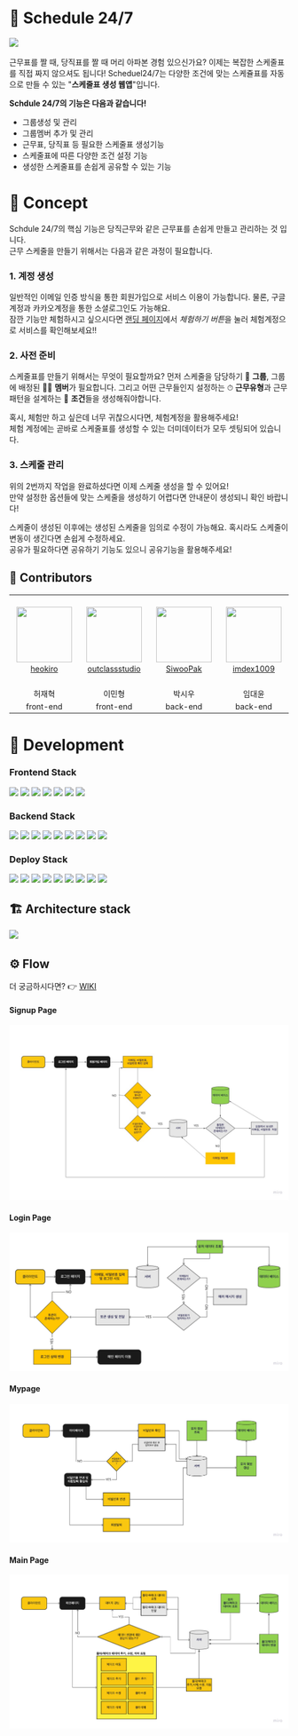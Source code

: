 

# 🔖 Schedule 24/7
![](https://camo.githubusercontent.com/5dea0e732800e013247748556c145be3514fccca86b944836cdd0bf53df6ce3e/68747470733a2f2f6d656469612e646973636f72646170702e6e65742f6174746163686d656e74732f3930373135373739333730343933313336312f3931333331383639333038303030363733372f696d6167655f323032312d31312d32355f31352d34322d30372e706e67)

근무표를 짤 때, 당직표를 짤 때 머리 아파본 경험 있으신가요?
이제는 복잡한 스케줄표를 직접 짜지 않으셔도 됩니다!
Scheduel24/7는 다양한 조건에 맞는 스케쥴표를 자동으로 만들 수 있는 
"**스케줄표 생성 웹앱**"입니다.

**Schdule 24/7의 기능은 다음과 같습니다!**
- 그룹생성 및 관리
- 그룹멤버 추가 및 관리
- 근무표, 당직표 등 필요한 스케줄표 생성기능
- 스케줄표에 따른 다양한 조건 설정 기능
- 생성한 스케줄표를 손쉽게 공유할 수 있는 기능

# 📄 Concept

Schdule 24/7의 핵심 기능은 당직근무와 같은 근무표를 손쉽게 만들고 관리하는 것 입니다.  
근무 스케줄을 만들기 위해서는 다음과 같은 과정이 필요합니다.

### **1. 계정 생성**

일반적인 이메일 인증 방식을 통한 회원가입으로 서비스 이용이 가능합니다.
물론, 구글계정과 카카오계정을 통한 소셜로그인도 가능해요.  
잠깐 기능만 체험하시고 싶으시다면 [랜딩 페이지](http://schedule24-7.link)에서 *체험하기 버튼*을 눌러 체험계정으로 서비스를 확인해보세요!!

### **2. 사전 준비**

스케줄표를 만들기 위해서는 무엇이 필요할까요?
먼저 스케줄을 담당하기 👫 **그룹**, 그룹에 배정된 🙆‍♀️ **멤버**가 필요합니다.
그리고 어떤 근무들인지 설정하는 ⏱ **근무유형**과 근무패턴을 설계하는 📆 **조건**들을 생성해줘야합니다.

혹시, 체험만 하고 싶은데 너무 귀찮으시다면, 체험계정을 활용해주세요!  
체험 계정에는 곧바로 스케줄표를 생성할 수 있는 더미데이터가 모두 셋팅되어 있습니다.

### **3. 스케줄 관리**

위의 2번까지 작업을 완료하셨다면 이제 스케줄 생성을 할 수 있어요!  
만약 설정한 옵션들에 맞는 스케줄을 생성하기 어렵다면 안내문이 생성되니 확인 바랍니다!

스케줄이 생성된 이후에는 생성된 스케줄을 임의로 수정이 가능해요.
혹시라도 스케줄이 변동이 생긴다면 손쉽게 수정하세요.  
공유가 필요하다면 공유하기 기능도 있으니 공유기능을 활용해주세요!


## 👤 Contributors
<table>
    <tr>
        <td align="center" width="130px" height="160px">
            <a href="https://github.com/heokiroe"><img height="100px" width="100px" src="https://media.discordapp.net/attachments/907157793704931361/910889387523440700/66cbddfc2211b1c0.jpeg" /></a>
            <br />
            <a href="https://github.com/heokiro">heokiro</a>
        </td>
       <td align="center" width="130px" height="160px">
            <a href="https://github.com/outclassstudio"><img height="100px" width="100px" src="https://avatars.githubusercontent.com/u/87600115?v=4" /></a>
            <br />
            <a href="https://github.com/outclassstudio">outclassstudio</a>
        </td>
        <td align="center" width="130px" height="160px">
            <a href="https://github.com/SiwooPak"><img height="100px" width="100px" src="https://avatars.githubusercontent.com/u/32155255?v=4" /></a>
            <br />
            <a href="https://github.com/SiwooPak">SiwooPak</a>
        </td>
         <td align="center" width="130px" height="160px">
            <a href="https://github.com/imdex1009"><img height="100px" width="100px" src="https://media.discordapp.net/attachments/907157793704931361/910889004344422410/20211013_185622.jpg?width=513&height=513" /></a>
            <br />
            <a href="https://github.com/imdex1009">imdex1009</a>
        </td>
    </tr>
    <tr>
      <td align="center">
        <a>허재혁</a>
       </td>
      <td align="center">
        <a>이민형</a>
      </td>
      <td align="center">
           <a>박시우</a>
        </td>
        <td align="center">
            <a>임대윤</a>
        </td>
    </tr>
    <tr>
      <td align="center">
        <a>front-end</a>
       </td>
      <td align="center">
        <a>front-end</a>
      </td>
      <td align="center">
           <a>back-end</a>
        </td>
        <td align="center">
            <a>back-end</a>
        </td>
    </tr>
</table>


# 🔨 Development
### Frontend Stack
<img src="https://img.shields.io/badge/html-E34F26?style=for-the-badge&logo=html5&logoColor=white"> <img src="https://img.shields.io/badge/css-1572B6?style=for-the-badge&logo=css3&logoColor=white">
<img src="https://img.shields.io/badge/typescript-F7DF1E?style=for-the-badge&logo=typescript&logoColor=black">
<img src="https://img.shields.io/badge/react-61DAFB?style=for-the-badge&logo=react&logoColor=black">
<img src="https://img.shields.io/badge/redux-4169E1?style=for-the-badge&logo=redux&logoColor=white">
<img src="https://img.shields.io/badge/axios-FA8072?style=for-the-badge&logo=axios&logoColor=white">
<img src="https://img.shields.io/badge/styled%20component-000000?style=for-the-badge&logo=styled%20component&logoColor=white">
  
### Backend Stack
<img src="https://img.shields.io/badge/typescript-F7DF1E?style=for-the-badge&logo=typescript&logoColor=black"> <img src="https://img.shields.io/badge/node.js-228B22?style=for-the-badge&logo=node.js&logoColor=white"> <img src="https://img.shields.io/badge/nestjs-006400?style=for-the-badge&logo=nestjs&logoColor=white">
<img src="https://img.shields.io/badge/mongodb-32CD32?style=for-the-badge&logo=mongodb&logoColor=white"> <img src="https://img.shields.io/badge/axios-FA8072?style=for-the-badge&logo=axios&logoColor=white">
<img src="https://img.shields.io/badge/json%20web%20tokens-8A2BE2?style=for-the-badge&logo=json%20web%20tokens&logoColor=white">
<img src="https://img.shields.io/badge/nodemailer-1E90FF?style=for-the-badge&logo=nodemailer&logoColor=white">
<img src="https://img.shields.io/badge/mongoose-C71585?style=for-the-badge&logo=mongoose&logoColor=white">
<img src="https://img.shields.io/badge/swagger-4682B4?style=for-the-badge&logo=swagger&logoColor=white">

### Deploy Stack
<img src="https://img.shields.io/badge/amazon%20s3-232F3E?style=for-the-badge&logo=amazon%20s3&logoColor=white"> <img src="https://img.shields.io/badge/amazon%20route%2053&-32CD32?style=for-the-badge&logo=mongodb&logoColor=white"> <img src="https://img.shields.io/badge/amazon%20elb-232F3E?style=for-the-badge&logo=amazon%20elb&logoColor=white"> <img src="https://img.shields.io/badge/amazon%20ecs-232F3E?style=for-the-badge&logo=amazon%20ecs&logoColor=white"> <img src="https://img.shields.io/badge/amazon%20ecr-232F3E?style=for-the-badge&logo=amazon%20ecr&logoColor=white"> <img src="https://img.shields.io/badge/amazon%20fargate-232F3E?style=for-the-badge&logo=amazon%20fargate&logoColor=white"> <img src="https://img.shields.io/badge/codepipeline-232F3E?style=for-the-badge&logo=codepipeline&logoColor=white"> <img src="https://img.shields.io/badge/mongodb%20atlas-32CD32?style=for-the-badge&logo=mongodb&logoColor=white"> <img src="https://img.shields.io/badge/docker-32CD32?style=for-the-badge&logo=docker&logoColor=white">


## 🏗 Architecture stack
![](https://github.com/codestates/Schedule24-7/blob/dev/.github/images/architecture.png?raw=true)


## ⚙️ Flow
더 궁금하시다면? 👉 [WIKI](https://github.com/codestates/Schedule24-7/wiki)

#### Signup Page
![](https://github.com/codestates/Webmarker/blob/dev/.github/public/signup.jpg)
#### Login Page
![](https://github.com/codestates/Webmarker/blob/dev/.github/public/loginpage.jpg)
#### Mypage
![](https://github.com/codestates/Webmarker/blob/dev/.github/public/mypage.jpg)
#### Main Page
![](https://github.com/codestates/Webmarker/blob/dev/.github/public/mainpage.jpg)
